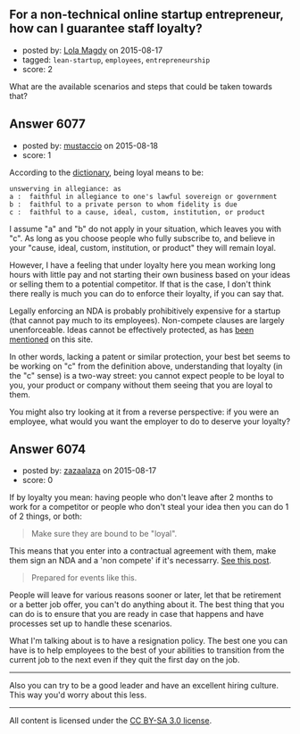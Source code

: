 ## For a non-technical online startup entrepreneur, how can I guarantee staff loyalty?

- posted by: [Lola Magdy](https://stackexchange.com/users/6799496/lola-magdy) on 2015-08-17
- tagged: `lean-startup`, `employees`, `entrepreneurship`
- score: 2

<p>What are the available scenarios and steps that could be taken towards that?</p>



## Answer 6077

- posted by: [mustaccio](https://stackexchange.com/users/1270839/mustaccio) on 2015-08-18
- score: 1

<p>According to the <a href="http://www.merriam-webster.com/dictionary/loyal" rel="nofollow noreferrer">dictionary</a>, being loyal means to be:</p>

<pre><code>unswerving in allegiance: as
a :  faithful in allegiance to one's lawful sovereign or government
b :  faithful to a private person to whom fidelity is due
c :  faithful to a cause, ideal, custom, institution, or product
</code></pre>

<p>I assume "a" and "b" do not apply in your situation, which leaves you with "c". As long as you choose people who fully subscribe to, and believe in your "cause, ideal, custom, institution, or product" they will remain loyal.</p>

<p>However, I have a feeling that under loyalty here you mean working long hours with little pay and not starting their own business based on your ideas or selling them to a potential competitor. If that is the case, I don't think there really is much you can do to enforce their loyalty, if you can say that. </p>

<p>Legally enforcing an NDA is probably prohibitively expensive for a startup (that cannot pay much to its employees). Non-compete clauses are largely unenforceable. Ideas cannot be effectively protected, as has <a href="https://startups.stackexchange.com/questions/654/what-does-it-mean-for-an-idea-to-be-protectable/658#658">been</a> <a href="https://startups.stackexchange.com/questions/301/should-i-hire-a-team-for-my-business-idea-will-that-be-safe/304#304">mentioned</a> on this site. </p>

<p>In other words, lacking a patent or similar protection, your best bet seems to be working on "c" from the definition above, understanding that loyalty (in the "c" sense) is a two-way street: you cannot expect people to be loyal to you, your product or company without them seeing that you are loyal to them.</p>

<p>You might also try looking at it from a reverse perspective: if you were an employee, what would you want the employer to do to deserve your loyalty?</p>



## Answer 6074

- posted by: [zazaalaza](https://stackexchange.com/users/4672194/zazaalaza) on 2015-08-17
- score: 0

<p>If by loyalty you mean: having people who don't leave after 2 months to work for a competitor or people who don't steal your idea then you can do 1 of 2 things, or both:</p>

<blockquote>
  <p>Make sure they are bound to be "loyal". </p>
</blockquote>

<p>This means that you enter into a contractual agreement with them, make them sign an NDA and a 'non compete' if it's necessarry. <a href="https://startups.stackexchange.com/a/6019/4161">See this post</a>.</p>

<blockquote>
  <p>Prepared for events like this.</p>
</blockquote>

<p>People will leave for various reasons sooner or later, let that be retirement or a better job offer, you can't do anything about it. The best thing that you can do is to ensure that you are ready in case that happens and have processes set up to handle these scenarios.</p>

<p>What I'm talking about is to have a resignation policy. The best one you can have is to help employees to the best of your abilities to transition from the current job to the next even if they quit the first day on the job.</p>

<hr>

<p>Also you can try to be a good leader and have an excellent hiring culture. This way you'd worry about this less.</p>




---

All content is licensed under the [CC BY-SA 3.0 license](https://creativecommons.org/licenses/by-sa/3.0/).
